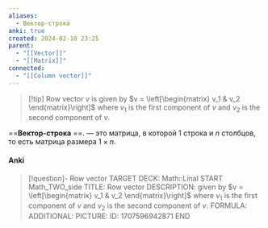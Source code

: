 ```yaml
---
aliases:
  - Вектор-строка
anki: true
created: 2024-02-10 23:25
parent:
  - "[[Vector]]"
  - "[[Matrix]]"
connected:
  - "[[Column vector]]"
---
```


> [!tip] Row vector $v$ is 
given by $v = \left[\begin{matrix} v_1 & v_2 \end{matrix}\right]$ 
where $v_1$ is the first component of $v$ and $v_2$ is the second component of $v$.

==**Вектор-строка** ==. — это матрица, в которой $1$ строка и $n$ столбцов, то есть матрица размера $1{\times}n$.

#### Anki
> [!question]- Row vector
TARGET DECK: Math::Linal
START
Math_TWO_side
TITLE: Row vector
DESCRIPTION: given by $v = \left[\begin{matrix} v_1 & v_2 \end{matrix}\right]$ 
where $v_1$ is the first component of $v$ and $v_2$ is the second component of $v$.
FORMULA: 
ADDITIONAL:
PICTURE:
ID: 1707596942871
END